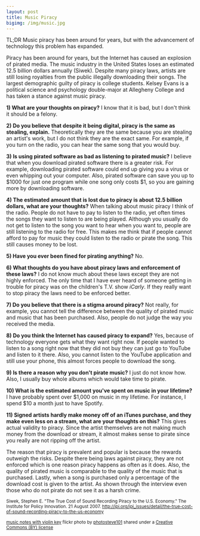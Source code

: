 ```yaml
---
layout: post
title: Music Piracy
bigimg: /img/music.jpg
---
```


TL;DR Music piracy has been around for years, but with the advancement of technology this problem has expanded.


Piracy has been around for years, but the Internet has caused an explosion of pirated media. The music industry in the United States loses an estimated 12.5 billion dollars annually (Siwek). Despite many piracy laws, artists are still losing royalties from the public illegally downloading their songs. The largest demographic guilty of piracy is college students.
Kelsey Evans is a political science and psychology double-major at Allegheny College and has taken a stance against music piracy.  

**1) What are your thoughts on piracy?**
I know that it is bad, but I don't think it should be a felony.

**2) Do you believe that despite it being digital, piracy is the same as stealing, explain.**
Theoretically they are the same because you are stealing an artist's work, but I do not think they are the exact same. For example, if you turn on the radio, you can hear the same song that you would buy.

**3) Is using pirated software as bad as listening to pirated music?**
I believe that when you download pirated software there is a greater risk. For example, downloading pirated software could end up giving you a virus or even whipping out your computer. Also, pirated software can save you up to $1000 for just one program while one song only costs $1, so you are gaining more by downloading software.

**4) The estimated amount that is lost due to piracy is about 12.5 billion dollars, what are your thoughts?**
When talking about music piracy I think of the radio. People do not have to pay to listen to the radio, yet often times the songs they want to listen to are being played. Although you usually do not get to listen to the song you want to hear when you want to, people are still listening to the radio for free. This makes me think that if people cannot afford to pay for music they could listen to the radio or pirate the song. This still causes money to be lost.

**5) Have you ever been fined for pirating anything?**
No.

**6) What thoughts do you have about piracy laws and enforcement of these laws?**
I do not know much about these laws except they are not highly enforced. The only time that I have ever heard of someone getting in trouble for piracy was on the children's T.V. show *iCarly*. If they really want to stop piracy the laws need to be enforced better.

**7) Do you believe that there is a stigma around piracy?**
Not really, for example, you cannot tell the difference between the quality of pirated music and music that has been purchased. Also, people do not judge the way you received the media.

**8) Do you think the Internet has caused piracy to expand?**
Yes, because of technology everyone gets what they want right now. If people wanted to listen to a song right now that they did not buy they can just go to YouTube and listen to it there. Also, you cannot listen to the YouTube application and still use your phone, this almost forces people to download the song.

**9) Is there a reason why you don't pirate music?**
I just do not know how. Also, I usually buy whole albums which would take time to pirate.

**10) What is the estimated amount you've spent on music in your lifetime?**
I have probably spent over $1,000 on music in my lifetime. For instance, I spend $10 a month just to have Spotify.

**11) Signed artists hardly make money off of an iTunes purchase, and they make even less on a stream, what are your thoughts on this?** This gives actual validity to piracy. Since the artist themselves are not making much money from the download or stream, it almost makes sense to pirate since you really are not ripping off the artist.

The reason that piracy is prevalent and popular is because the rewards outweigh the risks. Despite there being laws against piracy, they are not enforced which is one reason piracy happens as often as it does. Also, the quality of pirated music is comparable to the quality of the music that is purchased. Lastly, when a song is purchased only a percentage of the download cost is given to the artist. As shown through the interview even those who do not pirate do not see it as a harsh crime.

<small> Siwek, Stephen E. "The True Cost of Sound Recording Piracy to the U.S. Economy." The Institute for Policy Innovation. 21 August 2007.
http://ipi.org/ipi_issues/detail/the-true-cost-of-sound-recording-piracy-to-the-us-economy </small>


<small> <a title="music notes with violin key" href="https://flickr.com/photos/42931449@N07/5187487629">music notes with violin key</a> flickr photo by <a href="https://flickr.com/people/42931449@N07">photosteve101</a> shared under a <a href="https://creativecommons.org/licenses/by/2.0/">Creative Commons (BY) license</a> </small>

